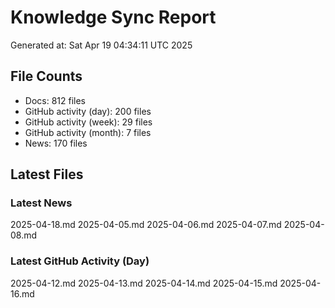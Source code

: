 # Knowledge Sync Report
Generated at: Sat Apr 19 04:34:11 UTC 2025

## File Counts
- Docs: 812 files
- GitHub activity (day): 200 files
- GitHub activity (week): 29 files
- GitHub activity (month): 7 files
- News: 170 files

## Latest Files
### Latest News
2025-04-18.md
2025-04-05.md
2025-04-06.md
2025-04-07.md
2025-04-08.md

### Latest GitHub Activity (Day)
2025-04-12.md
2025-04-13.md
2025-04-14.md
2025-04-15.md
2025-04-16.md
